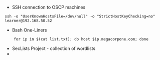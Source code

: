 - SSH connection to OSCP machines
```
ssh -o "UserKnownHostsFile=/dev/null" -o "StrictHostKeyChecking=no" learner@192.168.50.52
```
- Bash One-Liners
```
	for ip in $(cat list.txt); do host $ip.megacorpone.com; done
```
- SecLists Project - collection of wordlists
- 